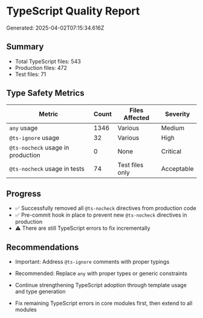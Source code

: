 
# TypeScript Quality Report

Generated: 2025-04-02T07:15:34.616Z

## Summary

- Total TypeScript files: 543
- Production files: 472
- Test files: 71

## Type Safety Metrics

| Metric | Count | Files Affected | Severity |
|--------|-------|---------------|----------|
| `any` usage | 1346 | Various | Medium |
| `@ts-ignore` usage | 32 | Various | High |
| `@ts-nocheck` usage in production | 0 | None | Critical |
| `@ts-nocheck` usage in tests | 74 | Test files only | Acceptable |

## Progress

- ✅ Successfully removed all `@ts-nocheck` directives from production code
- ✅ Pre-commit hook in place to prevent new `@ts-nocheck` directives in production
- ⚠️ There are still TypeScript errors to fix incrementally

## Recommendations

- Important: Address `@ts-ignore` comments with proper typings

- Recommended: Replace `any` with proper types or generic constraints

- Continue strengthening TypeScript adoption through template usage and type generation
- Fix remaining TypeScript errors in core modules first, then extend to all modules
